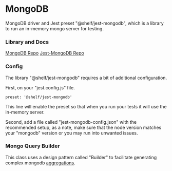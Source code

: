 # MongoDB

MongoDB driver and Jest preset "@shelf/jest-mongodb", which is a library to run an in-memory mongo server for testing.

### Library and Docs

[MongoDB Repo](https://www.npmjs.com/package/mongodb)
[Jest-MongoDB Repo](https://www.npmjs.com/package/@shelf/jest-mongodb)

### Config

The library "@shelf/jest-mongodb" requires a bit of additional configuration.

First, on your "jest.config.js" file.

```
preset: '@shelf/jest-mongodb'
```
This line will enable the preset so that when you run your tests it will use the in-memory server.

Second, add a file called "jest-mongodb-config.json" with the recommended setup, as a note, make sure that the node version matches your "mongodb" version or you may run into unwanted issues.

### Mongo Query Builder

This class uses a design pattern called "Builder" to facilitate generating complex mongodb [aggregations](https://docs.mongodb.com/manual/aggregation/). 